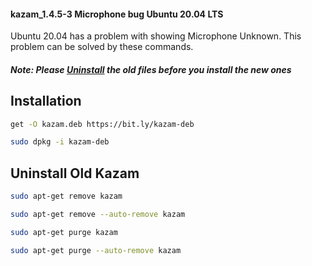 #### kazam_1.4.5-3 Microphone bug Ubuntu 20.04 LTS
Ubuntu 20.04 has a problem with showing Microphone Unknown.
This problem can be solved by these commands.

##### Note: Please [Uninstall](README.md#uninstall-old-kazam)  the old files before you install the new ones


## Installation

```bash
get -O kazam.deb https://bit.ly/kazam-deb
```
```bash
sudo dpkg -i kazam-deb
```



## Uninstall Old Kazam
```bash
sudo apt-get remove kazam 
```
```bash
sudo apt-get remove --auto-remove kazam 
```
```bash
sudo apt-get purge kazam 
```
```bash
sudo apt-get purge --auto-remove kazam 
```
```bash

```
